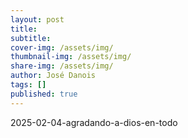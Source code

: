 ```yaml
---
layout: post
title: 
subtitle: 
cover-img: /assets/img/
thumbnail-img: /assets/img/ 
share-img: /assets/img/
author: José Danois
tags: []
published: true
---
```

2025-02-04-agradando-a-dios-en-todo
<!--stackedit_data:
eyJoaXN0b3J5IjpbODU0Mzk3NzEyLC0xNjcxMDc2MjY4XX0=
-->